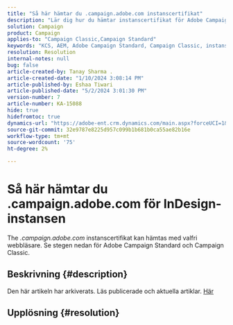 ```yaml
---
title: "Så här hämtar du .campaign.adobe.com instanscertifikat"
description: "Lär dig hur du hämtar instanscertifikat för Adobe Campaign Standard och Campaign Classic."
solution: Campaign
product: Campaign
applies-to: "Campaign Classic,Campaign Standard"
keywords: "KCS, AEM, Adobe Campaign Standard, Campaign Classic, instanscertifikat, .campaign.adobe.com"
resolution: Resolution
internal-notes: null
bug: false
article-created-by: Tanay Sharma .
article-created-date: "1/10/2024 3:08:14 PM"
article-published-by: Eshaa Tiwari
article-published-date: "5/2/2024 3:01:30 PM"
version-number: 7
article-number: KA-15088
hide: true
hidefromtoc: true
dynamics-url: "https://adobe-ent.crm.dynamics.com/main.aspx?forceUCI=1&pagetype=entityrecord&etn=knowledgearticle&id=e7004411-caaf-ee11-a569-6045bd006e5a"
source-git-commit: 32e9787e8225d957c099b1b681b0ca55ae82b16e
workflow-type: tm+mt
source-wordcount: '75'
ht-degree: 2%

---
```


# Så här hämtar du .campaign.adobe.com för InDesign-instansen


The *.campaign.adobe.com* instanscertifikat kan hämtas med valfri webbläsare. Se stegen nedan för Adobe Campaign Standard och Campaign Classic.

## Beskrivning {#description}

Den här artikeln har arkiverats. Läs publicerade och aktuella artiklar. [Här](https://experienceleague.adobe.com/search.html#sort=relevancy)

## Upplösning {#resolution}


